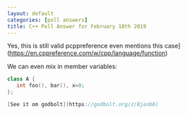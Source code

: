 ```yaml
---
layout: default
categories: [poll answers] 
title: C++ Poll Answer for February 18th 2019 
---
```


Yes, this is still valid pcppreference even mentions this case](https://en.cppreference.com/w/cpp/language/function)

We can even mix in member variables:

```cpp
class A {
   int foo(), bar(), x=0;
};

[See it om godbolt](https://godbolt.org/z/8janb6)
